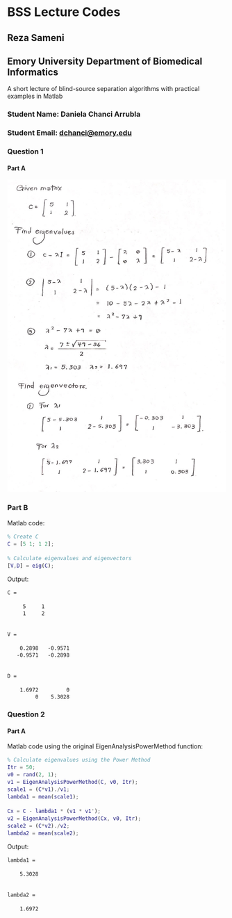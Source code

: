 # BSS Lecture Codes
## Reza Sameni
## Emory University Department of Biomedical Informatics

A short lecture of blind-source separation algorithms with practical examples in Matlab

### Student Name: Daniela Chanci Arrubla
### Student Email: dchanci@emory.edu

### Question 1
#### Part A
![](/Figures/Q1_partA_1.jpg)

### Part B
Matlab code:
```matlab
% Create C
C = [5 1; 1 2];

% Calculate eigenvalues and eigenvectors
[V,D] = eig(C);
```

Output:
```
C =

     5     1
     1     2


V =

    0.2898   -0.9571
   -0.9571   -0.2898


D =

    1.6972         0
         0    5.3028
```

### Question 2
#### Part A
Matlab code using the original EigenAnalysisPowerMethod function:
```matlab
% Calculate eigenvalues using the Power Method
Itr = 50;
v0 = rand(2, 1);
v1 = EigenAnalysisPowerMethod(C, v0, Itr);
scale1 = (C*v1)./v1;
lambda1 = mean(scale1);

Cx = C - lambda1 * (v1 * v1');
v2 = EigenAnalysisPowerMethod(Cx, v0, Itr);
scale2 = (C*v2)./v2;
lambda2 = mean(scale2);
```

Output:
```
lambda1 =

    5.3028


lambda2 =

    1.6972
```